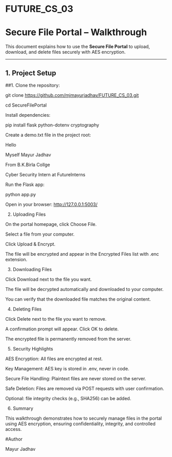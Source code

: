 # FUTURE_CS_03
# Secure File Portal – Walkthrough

This document explains how to use the **Secure File Portal** to upload, download, and delete files securely with AES encryption.

---

## 1. Project Setup

##1. Clone the repository:

git clone https://github.com/mjmayurjadhav/FUTURE_CS_03.git 

cd SecureFilePortal

Install dependencies:

pip install flask python-dotenv cryptography

Create a demo.txt file in the project root:

Hello 

Myself Mayur Jadhav 

From B.K.Birla Collge 

Cyber Security Intern at FutureInterns

Run the Flask app:

python app.py

Open in your browser: http://127.0.0.1:5003/

2. Uploading Files

On the portal homepage, click Choose File.

Select a file from your computer.

Click Upload & Encrypt.

The file will be encrypted and appear in the Encrypted Files list with .enc extension.

3. Downloading Files

Click Download next to the file you want.

The file will be decrypted automatically and downloaded to your computer.

You can verify that the downloaded file matches the original content.

4. Deleting Files

Click Delete next to the file you want to remove.

A confirmation prompt will appear. Click OK to delete.

The encrypted file is permanently removed from the server.

5. Security Highlights
   
AES Encryption: All files are encrypted at rest.

Key Management: AES key is stored in .env, never in code.

Secure File Handling: Plaintext files are never stored on the server.

Safe Deletion: Files are removed via POST requests with user confirmation.

Optional: file integrity checks (e.g., SHA256) can be added.

6. Summary
   
This walkthrough demonstrates how to securely manage files in the portal using AES encryption, ensuring confidentiality, integrity, and controlled access.

#Author 

Mayur Jadhav 
